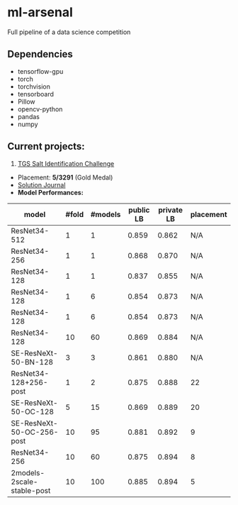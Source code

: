 # ml-arsenal
Full pipeline of a data science competition
## Dependencies
- tensorflow-gpu
- torch
- torchvision
- tensorboard
- Pillow
- opencv-python
- pandas
- numpy


## Current projects:

1. [TGS Salt Identification Challenge](https://www.kaggle.com/c/tgs-salt-identification-challenge/leaderboard)
- Placement: **5/3291** (Gold Medal)
- [Solution Journal](https://www.kaggle.com/c/tgs-salt-identification-challenge/discussion/69051)
- **Model Performances:**

|model|#fold|#models|public LB|private LB|placement|
|-------------------------|-|-|-----|-----|-------|
|ResNet34-512|1|1|0.859|0.862|N/A|
|ResNet34-256|1|1|0.868|0.870|N/A|
|ResNet34-128|1|1|0.837|0.855|N/A|
|ResNet34-128|1|6|0.854|0.873|N/A|
|ResNet34-128|1|6|0.854|0.873|N/A|
|ResNet34-128|10|60|0.869|0.884|N/A|
|SE-ResNeXt-50-BN-128|3|3|0.861|0.880|N/A|
|ResNet34-128+256-post|1|2|0.875|0.888|22|
|SE-ResNeXt-50-OC-128|5|15|0.869|0.889|20|
|SE-ResNeXt-50-OC-256-post|10|95|0.881|0.892|9|
|ResNet34-256|10|60|0.875|0.894|8|
|2models-2scale-stable-post|10|100|0.885|0.894|5|
